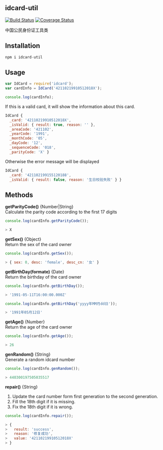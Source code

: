 ## idcard-util

[![Build Status](https://travis-ci.org/un-defined/idcard-util.svg?branch=master)](https://travis-ci.org/un-defined/idcard-util)
[![Coverage Status](https://coveralls.io/repos/github/un-defined/idcard-util/badge.svg?branch=master)](https://coveralls.io/github/un-defined/idcard-util?branch=master)

中国公民身份证工具类

## Installation

```javascript
npm i idcard-util
```

## Usage

```javascript
var IdCard = require('idcard');
var cardInfo = IdCard('42110219910512018X');

console.log(cardInfo);
```

If this is a valid card, it will show the information about this card.
```javascript
IdCard {
  _card: '42110219910512018X',
  _isValid: { result: true, reason: '' },
  _areaCode: '421102',
  _yearCode: '1991',
  _monthCode: '05',
  _dayCode: '12',
  _sequenceCode: '018',
  _parityCode: 'X' }
```

Otherwise the error message will be displayed

```javascript
IdCard {
  _card: '421102199155120188',
  _isValid: { result: false, reason: '生日校验失败' } }
```

## Methods

**getParityCode()** {Number|String}  
Calculate the parity code according to the first 17 digits

```javascript
console.log(cardInfo.getParityCode());

> X
```

**getSex()** {Object}  
Return the sex of the card owner

```javascript
console.log(cardInfo.getSex());

> { sex: 0, desc: 'female', desc_cn: '女' }
```

**getBirthDay(formate)** {Date}  
Return the birthday of the card owner

```javascript
console.log(cardInfo.getBirthDay());

> '1991-05-11T16:00:00.000Z'

console.log(cardInfo.getBirthDay('yyyy年MM月dd日'));

> '1991年05月12日'
```

**getAge()** {Number}  
Return the age of the card owner

```javascript
console.log(cardInfo.getAge());

> 26
```

**genRandom()** {String}  
Generate a random idcard number

```javascript
console.log(cardInfo.genRandom());

> 440300197505035517
```

**repair()** {String}  

1. Update the card number form first generation to the second generation.
2. Fill the 18th digit if it is missing.
3. Fix the 18th digit if it is wrong.

```javascript
console.log(cardInfo.repair());

> {
>   result: 'success',
>   reason: '修复成功',
>   value: '42110219910512018X'
> }
```


